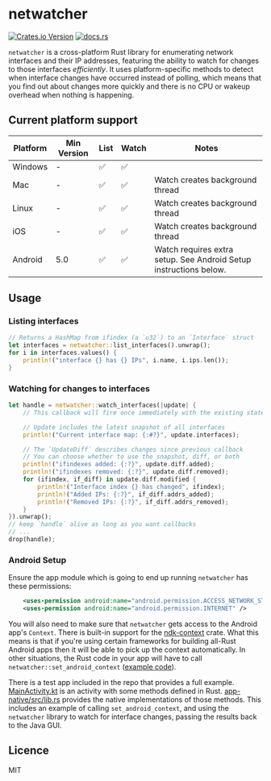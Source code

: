 # netwatcher

[![Crates.io Version](https://img.shields.io/crates/v/netwatcher)](https://crates.io/crates/netwatcher)
[![docs.rs](https://img.shields.io/docsrs/netwatcher)](https://docs.rs/netwatcher)

`netwatcher` is a cross-platform Rust library for enumerating network interfaces and their IP addresses, featuring the ability to watch for changes to those interfaces _efficiently_. It uses platform-specific methods to detect when interface changes have occurred instead of polling, which means that you find out about changes more quickly and there is no CPU or wakeup overhead when nothing is happening.

## Current platform support

| Platform | Min Version | List | Watch | Notes                                                                                 |
|----------|-------------|------|-------|---------------------------------------------------------------------------------------|
| Windows  | -           | ✅    | ✅     |                                                                                       |
| Mac      | -           | ✅    | ✅     | Watch creates background thread                                                       |
| Linux    | -           | ✅    | ✅     | Watch creates background thread                                                       |
| iOS      | -           | ✅    | ✅     | Watch creates background thread                                                       |
| Android  | 5.0         | ✅    | ✅     | Watch requires extra setup. See Android Setup instructions below.             |

## Usage

### Listing interfaces

```rust
// Returns a HashMap from ifindex (a `u32`) to an `Interface` struct
let interfaces = netwatcher::list_interfaces().unwrap();
for i in interfaces.values() {
    println!("interface {} has {} IPs", i.name, i.ips.len());
}
```

### Watching for changes to interfaces

```rust
let handle = netwatcher::watch_interfaces(|update| {
    // This callback will fire once immediately with the existing state

    // Update includes the latest snapshot of all interfaces
    println!("Current interface map: {:#?}", update.interfaces);

    // The `UpdateDiff` describes changes since previous callback
    // You can choose whether to use the snapshot, diff, or both
    println!("ifindexes added: {:?}", update.diff.added);
    println!("ifindexes removed: {:?}", update.diff.removed);
    for (ifindex, if_diff) in update.diff.modified {
        println!("Interface index {} has changed", ifindex);
        println!("Added IPs: {:?}", if_diff.addrs_added);
        println!("Removed IPs: {:?}", if_diff.addrs_removed);
    }
}).unwrap();
// keep `handle` alive as long as you want callbacks
// ...
drop(handle);
```

### Android Setup

Ensure the app module which is going to end up running `netwatcher` has these permissions:

```xml
    <uses-permission android:name="android.permission.ACCESS_NETWORK_STATE" />
    <uses-permission android:name="android.permission.INTERNET" />
```

You will also need to make sure that `netwatcher` gets access to the Android app's `Context`. There is built-in support for the [ndk-context](https://crates.io/crates/ndk-context) crate. What this means is that if you're using certain frameworks for building all-Rust Android apps then it will be able to pick up the context automatically. In other situations, the Rust code in your app will have to call `netwatcher::set_android_context` ([example code](https://github.com/thombles/netwatcher/blob/b58d2283f5a3f7a5c324946ba8e92407c0d8a2dd/android/app-native/src/lib.rs#L32-L44)).

There is a test app included in the repo that provides a full example. [MainActivity.kt](https://github.com/thombles/netwatcher/blob/main/android/app/src/main/java/net/octet_stream/netwatcher/netwatchertestapp/MainActivity.kt) is an activity with some methods defined in Rust. [app-native/src/lib.rs](https://github.com/thombles/netwatcher/blob/main/android/app-native/src/lib.rs) provides the native implementations of those methods. This includes an example of calling `set_android_context`, and using the `netwatcher` library to watch for interface changes, passing the results back to the Java GUI.

## Licence

MIT

